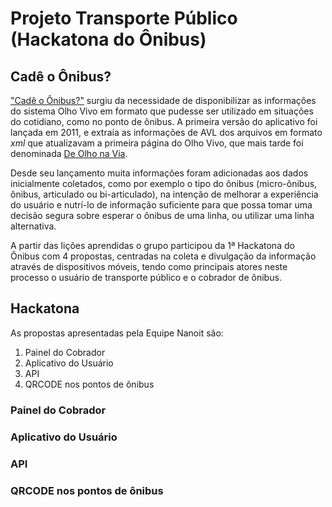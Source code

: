 # Projeto Transporte Público (Hackatona do Ônibus)

## Cadê o Ônibus?

["Cadê o Ônibus?"](http://www.cadeoonibus.com.br/) surgiu da necessidade de disponibilizar as informações do sistema Olho Vivo em formato que pudesse ser utilizado em situações do cotidiano, como no ponto de ônibus. A primeira versão do aplicativo foi lançada em 2011, e extraía as informações de AVL dos arquivos em formato *xml* que atualizavam a primeira página do Olho Vivo, que mais tarde foi denominada [De Olho na Via](http://olhovivo.sptrans.com.br/#pDeOlhoVia).

Desde seu lançamento muita informações foram adicionadas aos dados inicialmente coletados, como por exemplo o tipo do ônibus (micro-ônibus, ônibus, articulado ou bi-articulado), na intenção de melhorar a experiência do usuário e nutrí-lo de informação suficiente para que possa tomar uma decisão segura sobre esperar o ônibus de uma linha, ou utilizar uma linha alternativa.

A partir das lições aprendidas o grupo participou da 1ª Hackatona do Ônibus com 4 propostas, centradas na coleta e divulgação da informação através de dispositivos móveis, tendo como principais atores neste processo o usuário de transporte público e o cobrador de ônibus.

## Hackatona

As propostas apresentadas pela Equipe Nanoit são:

1.    Painel do Cobrador
2.    Aplicativo do Usuário
3.    API
4.    QRCODE nos pontos de ônibus

### Painel do Cobrador


### Aplicativo do Usuário


### API


### QRCODE nos pontos de ônibus
